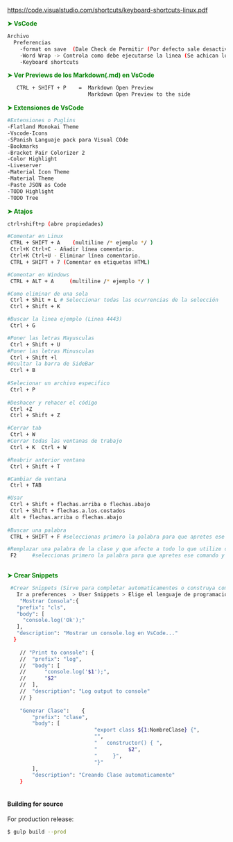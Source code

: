https://code.visualstudio.com/shortcuts/keyboard-shortcuts-linux.pdf
 
 __<span style="color: green;">➤ VsCode  </span>__    
```sh
Archivo
  Preferencias
    -format on save  (Dale Check de Permitir (Por defecto sale desactivado) ) es para que tu texto se ordene
    -Word Wrap -> Controla como debe ejecutarse la linea (Se achican los parrafos)
    -Keyboard shortcuts

``` 
 __<span style="color: green;">➤ Ver Previews de los Markdown(.md) en VsCode </span>__
```sh
   CTRL + SHIFT + P    =  Markdown Open Preview
                          Markdown Open Preview to the side

``` 
 
 __<span style="color: green;">➤ Extensiones de VsCode  </span>__    
```sh
#Extensiones o Puglins
-Flatland Monokai Theme
-Vscode-Icons
-SPanish Languaje pack para Visual COde
-Bookmarks
-Bracket Pair Colorizer 2
-Color Highlight
-Liveserver
-Material Icon Theme
-Material Theme
-Paste JSON as Code
-TODO Highlight
-TODO Tree
``` 

 __<span style="color: green;">➤ Atajos  </span>__    
```sh
ctrl+shift+p (abre propiedades) 

#Comentar en Linux
 CTRL + SHIFT + A    (multiline /* ejemplo */ ) 
 Ctrl+K Ctrl+C - Añadir línea comentario.
 Ctrl+K Ctrl+U - Eliminar línea comentario.
 CTRL + SHIFT + 7 (Comentar en etiquetas HTML)

#Comentar en Windows
 CTRL + ALT + A     (multiline /* ejemplo */ ) 

#Como eliminar de una sola
 Ctrl + Shit + L # Seleccionar todas las ocurrencias de la selección
 Ctrl + Shift + K

#Buscar la linea ejemplo (Linea 4443)
 Ctrl + G    

#Poner las letras Mayusculas
 Ctrl + Shift + U
#Poner las letras Minusculas
 Ctrl + Shift +l
#Ocultar la barra de SideBar
 Ctrl + B
  
#Selecionar un archivo especifico
 Ctrl + P
    
#Deshacer y rehacer el código
 Ctrl +Z
 Ctrl + Shift + Z

#Cerrar tab
 Ctrl + W       
#Cerrar todas las ventanas de trabajo
 Ctrl + K  Ctrl + W 

#Reabrir anterior ventana
 Ctrl + Shift + T   

#Cambiar de ventana
 Ctrl + TAB        

#Usar
 Ctrl + Shift + flechas.arriba o flechas.abajo
 Ctrl + Shift + flechas.a.los.costados
 Alt + flechas.arriba o flechas.abajo
 
#Buscar una palabra
 CTRL + SHIFT + F #seleccionas primero la palabra para que apretes ese comando)

#Remplazar una palabra de la clase y que afecte a todo lo que utilize con el
 F2     #seleccionas primero la palabra para que apretes ese comando y luego replanzas
 
``` 

__<span style="color: green;">➤ Crear Snippets  </span>__   
```sh
 #Crear Snippets (Sirve para completar automaticamentes o construya comando rapidos)
   Ir a preferences  > User Snippets > Elige el lenguaje de programacion para poder crear un comando por defecto para eso
    "Mostrar Consola":{
   "prefix": "cls",
   "body": [
     "console.log('Ok');"
   ],
   "description": "Mostrar un console.log en VsCode..."
  }
  
	// "Print to console": {
	// 	"prefix": "log",
	// 	"body": [
	// 		"console.log('$1');",
	// 		"$2"
	// 	],
	// 	"description": "Log output to console"
	// }
 
 	"Generar Clase":	{
		"prefix": "clase",
		"body": [
							"export class ${1:NombreClase} {",
							"",
							"   constructor() { ",
							"          $2",
							"     }",
							"}"
		],
		"description": "Creando Clase automaticamente"
	}
 
``` 

#### Building for source
For production release:
```sh
$ gulp build --prod
```
